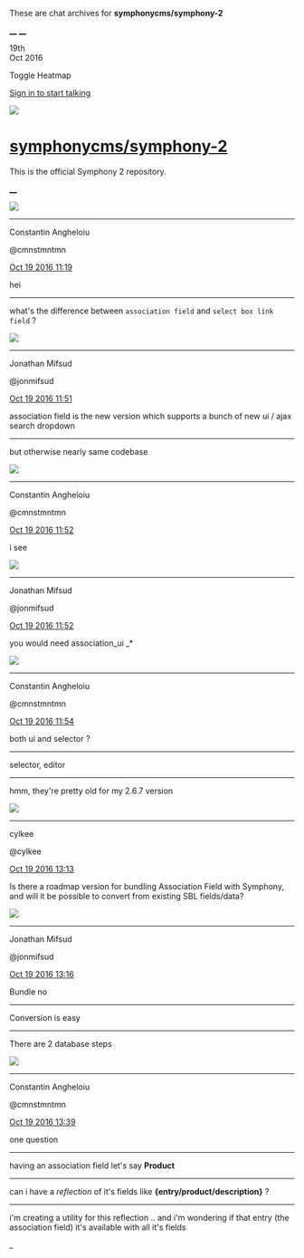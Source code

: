 These are chat archives for **symphonycms/symphony-2**

[__](/symphonycms/symphony-2/archives/2016/10/20)
[__](/symphonycms/symphony-2/archives/2016/10/18)

19th  
Oct 2016

Toggle Heatmap

[Sign in to start talking](/login?action=login&button=archive-login)

![](https://avatars-02.gitter.im/group/iv/3/57542c45c43b8c601977197e?s=48)

#  [symphonycms/symphony-2](/symphonycms/symphony-2)

This is the official Symphony 2 repository.

[ __ ](/orgs/symphonycms/rooms "More symphonycms rooms" )

![](https://avatars1.githubusercontent.com/u/2312755?v=3&s=30)

__ __

Constantin Angheloiu

@cmnstmntmn

[Oct 19 2016
11:19](https://gitter.im/symphonycms/symphony-2?at=580756d880020cc608f45885 ""
)

hei

__ __

what's the difference between `association field` and `select box link field`
?

![](https://avatars1.githubusercontent.com/u/859775?v=3&s=30)

__ __

Jonathan Mifsud

@jonmifsud

[Oct 19 2016
11:51](https://gitter.im/symphonycms/symphony-2?at=58075e53b827179842d72605 ""
)

association field is the new version which supports a bunch of new ui / ajax
search dropdown

__ __

but otherwise nearly same codebase

![](https://avatars1.githubusercontent.com/u/2312755?v=3&s=30)

__ __

Constantin Angheloiu

@cmnstmntmn

[Oct 19 2016
11:52](https://gitter.im/symphonycms/symphony-2?at=58075e682189c68f42febe5e ""
)

i see

![](https://avatars1.githubusercontent.com/u/859775?v=3&s=30)

__ __

Jonathan Mifsud

@jonmifsud

[Oct 19 2016
11:52](https://gitter.im/symphonycms/symphony-2?at=58075e68759f6d2436c81dd5 ""
)

you would need association_ui _*

![](https://avatars1.githubusercontent.com/u/2312755?v=3&s=30)

__ __

Constantin Angheloiu

@cmnstmntmn

[Oct 19 2016
11:54](https://gitter.im/symphonycms/symphony-2?at=58075ee336d642263686ac02 ""
)

both ui and selector ?

__ __

selector, editor

__ __

hmm, they're pretty old for my 2.6.7 version

![](https://avatars0.githubusercontent.com/u/11518707?v=3&s=30)

__ __

cylkee

@cylkee

[Oct 19 2016
13:13](https://gitter.im/symphonycms/symphony-2?at=58077166759f6d2436c89097 ""
)

Is there a roadmap version for bundling Association Field with Symphony, and
will it be possible to convert from existing SBL fields/data?

![](https://avatars1.githubusercontent.com/u/859775?v=3&s=30)

__ __

Jonathan Mifsud

@jonmifsud

[Oct 19 2016
13:16](https://gitter.im/symphonycms/symphony-2?at=58077245759f6d2436c89a20 ""
)

Bundle no

__ __

Conversion is easy

__ __

There are 2 database steps

![](https://avatars1.githubusercontent.com/u/2312755?v=3&s=30)

__ __

Constantin Angheloiu

@cmnstmntmn

[Oct 19 2016
13:39](https://gitter.im/symphonycms/symphony-2?at=5807779780020cc608f4fceb ""
)

one question

__ __

having an association field let's say **Product**

__ __

can i have a _reflection_ of it's fields like **{entry/product/description}**
?

__ __

i'm creating a utility for this reflection .. and i'm wondering if that entry
(the association field) it's available with all it's fields

_

